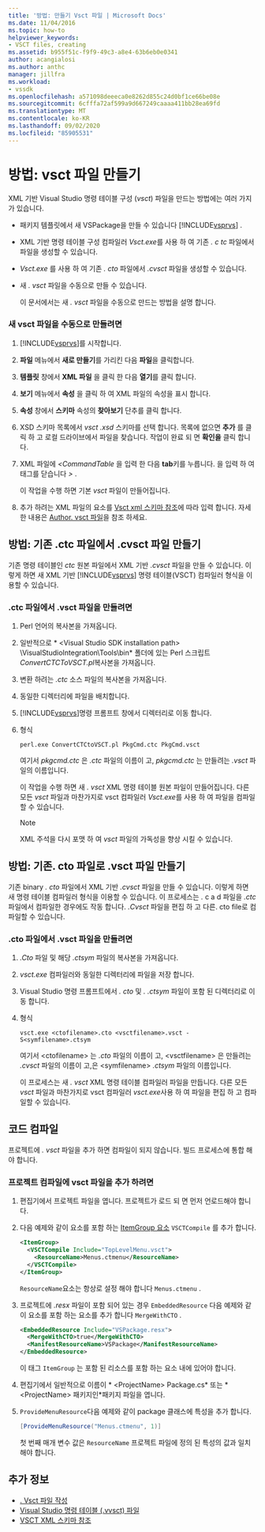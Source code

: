 ```yaml
---
title: '방법: 만들기 Vsct 파일 | Microsoft Docs'
ms.date: 11/04/2016
ms.topic: how-to
helpviewer_keywords:
- VSCT files, creating
ms.assetid: b955f51c-f9f9-49c3-a8e4-63b6eb0e0341
author: acangialosi
ms.author: anthc
manager: jillfra
ms.workload:
- vssdk
ms.openlocfilehash: a571098deeeca0e8262d855c24d0bf1ce66be08e
ms.sourcegitcommit: 6cfffa72af599a9d667249caaaa411bb28ea69fd
ms.translationtype: MT
ms.contentlocale: ko-KR
ms.lasthandoff: 09/02/2020
ms.locfileid: "85905531"
---
```

# <a name="how-to-create-a-vsct-file"></a>방법: vsct 파일 만들기

XML 기반 Visual Studio 명령 테이블 구성 (*vsct*) 파일을 만드는 방법에는 여러 가지가 있습니다.

- 패키지 템플릿에서 새 VSPackage을 만들 수 있습니다 [!INCLUDE[vsprvs](../../code-quality/includes/vsprvs_md.md)] .

- XML 기반 명령 테이블 구성 컴파일러 *Vsct.exe*를 사용 하 여 기존 *. c tc* 파일에서 파일을 생성할 수 있습니다.

- *Vsct.exe* 를 사용 하 여 기존 *. cto* 파일에서 *.cvsct* 파일을 생성할 수 있습니다.

- 새 *. vsct* 파일을 수동으로 만들 수 있습니다.

  이 문서에서는 새 *. vsct* 파일을 수동으로 만드는 방법을 설명 합니다.

### <a name="to-manually-create-a-new-vsct-file"></a>새 vsct 파일을 수동으로 만들려면

1. [!INCLUDE[vsprvs](../../code-quality/includes/vsprvs_md.md)]를 시작합니다.

2. **파일** 메뉴에서 **새로 만들기**를 가리킨 다음 **파일**을 클릭합니다.

3. **템플릿** 창에서 **XML 파일** 을 클릭 한 다음 **열기**를 클릭 합니다.

4. **보기** 메뉴에서 **속성** 을 클릭 하 여 XML 파일의 속성을 표시 합니다.

5. **속성** 창에서 **스키마** 속성의 **찾아보기** 단추를 클릭 합니다.

6. XSD 스키마 목록에서 *vsct .xsd* 스키마를 선택 합니다. 목록에 없으면 **추가** 를 클릭 하 고 로컬 드라이브에서 파일을 찾습니다. 작업이 완료 되 면 **확인을** 클릭 합니다.

7. XML 파일에 *<CommandTable* 을 입력 한 다음 **tab**키를 누릅니다. 을 입력 하 여 태그를 닫습니다 *>* .

    이 작업을 수행 하면 기본 *vsct* 파일이 만들어집니다.

8. 추가 하려는 XML 파일의 요소를 [Vsct xml 스키마 참조](../../extensibility/vsct-xml-schema-reference.md)에 따라 입력 합니다. 자세한 내용은 [Author. vsct 파일](../../extensibility/internals/authoring-dot-vsct-files.md)을 참조 하세요.

<a name="how-to-create-a-dot-vsct-file-from-an-existing-dot-ctc-file"></a>

## <a name="how-to-create-a-vsct-file-from-an-existing-ctc-file"></a>방법: 기존 .ctc 파일에서 .cvsct 파일 만들기

기존 명령 테이블인 *ctc* 원본 파일에서 XML 기반 *.cvsct* 파일을 만들 수 있습니다. 이렇게 하면 새 XML 기반 [!INCLUDE[vsprvs](../../code-quality/includes/vsprvs_md.md)] 명령 테이블(VSCT) 컴파일러 형식을 이용할 수 있습니다.

### <a name="to-create-a-vsct-file-from-a-ctc-file"></a>.ctc 파일에서 .vsct 파일을 만들려면

1. Perl 언어의 복사본을 가져옵니다.

2. 일반적으로 * \<Visual Studio SDK installation path> \VisualStudioIntegration\Tools\bin* 폴더에 있는 Perl 스크립트 *ConvertCTCToVSCT.pl*복사본을 가져옵니다.

3. 변환 하려는 *.ctc* 소스 파일의 복사본을 가져옵니다.

4. 동일한 디렉터리에 파일을 배치합니다.

5. [!INCLUDE[vsprvs](../../code-quality/includes/vsprvs_md.md)]명령 프롬프트 창에서 디렉터리로 이동 합니다.

6. 형식

   ```
   perl.exe ConvertCTCtoVSCT.pl PkgCmd.ctc PkgCmd.vsct
   ```

    여기서 *pkgcmd.ctc* 은 *.ctc* 파일의 이름이 고, *pkgcmd.ctc* 는 만들려는 *.vsct* 파일의 이름입니다.

    이 작업을 수행 하면 새 *. vsct* XML 명령 테이블 원본 파일이 만들어집니다. 다른 모든 *vsct* 파일과 마찬가지로 vsct 컴파일러 *Vsct.exe*를 사용 하 여 파일을 컴파일할 수 있습니다.

   > [!NOTE]
   > XML 주석을 다시 포맷 하 여 *vsct* 파일의 가독성을 향상 시킬 수 있습니다.

<a name="how-to-create-a-dot-vsct-file-from-an-existing-dot-cto-file"></a>

## <a name="how-to-create-a-vsct-file-from-an-existing-cto-file"></a>방법: 기존. cto 파일로 .vsct 파일 만들기

기존 binary *. cto* 파일에서 XML 기반 *.cvsct* 파일을 만들 수 있습니다. 이렇게 하면 새 명령 테이블 컴파일러 형식을 이용할 수 있습니다. 이 프로세스는 *.* c a d 파일을 *.ctc* 파일에서 컴파일한 경우에도 작동 합니다. *.Cvsct* 파일을 편집 하 고 다른. cto file로 컴파일할 수 있습니다.

### <a name="to-create-a-vsct-file-from-a-cto-file"></a>.cto 파일에서 .vsct 파일을 만들려면

1. *.Cto* 파일 및 해당 *.ctsym* 파일의 복사본을 가져옵니다.

2. *vsct.exe* 컴파일러와 동일한 디렉터리에 파일을 저장 합니다.

3. Visual Studio 명령 프롬프트에서 *. cto* 및 *. .ctsym* 파일이 포함 된 디렉터리로 이동 합니다.

4. 형식

    ```
    vsct.exe <ctofilename>.cto <vsctfilename>.vsct -S<symfilename>.ctsym
    ```

     여기서 \<ctofilename\> 는 *.cto* 파일의 이름이 고, \<vsctfilename\> 은 만들려는 *.cvsct* 파일의 이름이 고,은 \<symfilename\> *.ctsym* 파일의 이름입니다.

     이 프로세스는 새 *. vsct* XML 명령 테이블 컴파일러 파일을 만듭니다. 다른 모든 *vsct* 파일과 마찬가지로 vsct 컴파일러 *vsct.exe*사용 하 여 파일을 편집 하 고 컴파일할 수 있습니다.

## <a name="compile-the-code"></a>코드 컴파일
 프로젝트에 *. vsct* 파일을 추가 하면 컴파일이 되지 않습니다. 빌드 프로세스에 통합 해야 합니다.

### <a name="to-add-a-vsct-file-to-project-compilation"></a>프로젝트 컴파일에 vsct 파일을 추가 하려면

1. 편집기에서 프로젝트 파일을 엽니다. 프로젝트가 로드 되 면 먼저 언로드해야 합니다.

2. 다음 예제와 같이 요소를 포함 하는 [ItemGroup 요소](../../msbuild/itemgroup-element-msbuild.md) `VSCTCompile` 를 추가 합니다.

    ```xml
    <ItemGroup>
      <VSCTCompile Include="TopLevelMenu.vsct">
        <ResourceName>Menus.ctmenu</ResourceName>
      </VSCTCompile>
    </ItemGroup>

    ```

     `ResourceName`요소는 항상로 설정 해야 합니다 `Menus.ctmenu` .

3. 프로젝트에 *.resx* 파일이 포함 되어 있는 경우 `EmbeddedResource` 다음 예제와 같이 요소를 포함 하는 요소를 추가 합니다 `MergeWithCTO` .

    ```xml
    <EmbeddedResource Include="VSPackage.resx">
      <MergeWithCTO>true</MergeWithCTO>
      <ManifestResourceName>VSPackage</ManifestResourceName>
    </EmbeddedResource>

    ```

     이 태그 `ItemGroup` 는 포함 된 리소스를 포함 하는 요소 내에 있어야 합니다.

4. 편집기에서 일반적으로 이름이 * \<ProjectName\> Package.cs* 또는 * \<ProjectName\> 패키지인*패키지 파일을 엽니다.

5. `ProvideMenuResource`다음 예제와 같이 package 클래스에 특성을 추가 합니다.

    ```csharp
    [ProvideMenuResource("Menus.ctmenu", 1)]
    ```

     첫 번째 매개 변수 값은 `ResourceName` 프로젝트 파일에 정의 된 특성의 값과 일치 해야 합니다.

## <a name="see-also"></a>추가 정보
- [. Vsct 파일 작성](../../extensibility/internals/authoring-dot-vsct-files.md)
- [Visual Studio 명령 테이블 (.vvsct) 파일](../../extensibility/internals/visual-studio-command-table-dot-vsct-files.md)
- [VSCT XML 스키마 참조](../../extensibility/vsct-xml-schema-reference.md)

